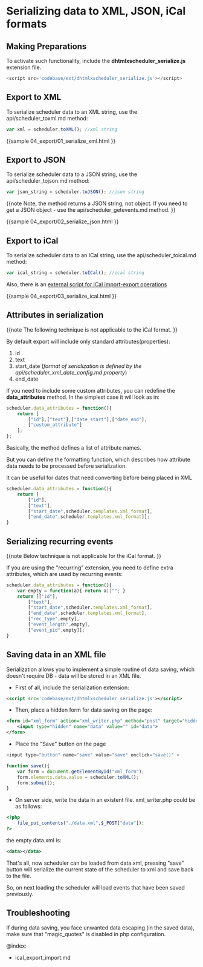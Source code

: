 
Serializing data to XML, JSON, iCal formats
========================================================

Making Preparations 
-------------------------------
To activate such functionality, include the **dhtmlxscheduler_serialize.js** extension file.

~~~js
<script src='codebase/ext/dhtmlxscheduler_serialize.js'></script>
~~~



Export to XML 
-------------------------------
To serialize scheduler data to an XML string, use the api/scheduler_toxml.md method:


~~~js
var xml = scheduler.toXML(); //xml string

~~~

{{sample
	04_export/01_serialize_xml.html
}}



Export to JSON 
--------------------------------
To serialize scheduler data to a JSON string, use the api/scheduler_tojson.md method: 


~~~js
var json_string = scheduler.toJSON(); //json string
~~~



{{note
Note, the method returns a JSON string, not object. If you need to get a JSON object - use the api/scheduler_getevents.md method.
}}

{{sample
	04_export/02_serialize_json.html
}}

Export to iCal 
---------------------------------
To serialize scheduler data to an ICal string, use the api/scheduler_toical.md method: 


~~~js
var ical_string = scheduler.toICal(); //ical string
~~~


Also, there is an [external script for iCal import-export operations](ical_export_import.md)

{{sample
	04_export/03_serialize_ical.html
}}

Attributes in serialization
---------------------------------

{{note
The following technique is not applicable to the iCal format. 
}}

By default export will include only standard attributes(properties):



1.  id
2.  text
3.  start_date (*format of serialization is defined by the api/scheduler_xml_date_config.md property*)
4.  end_date

  

If you need to include some custom attributes, you can redefine the **data_attributes** method. In the simplest case it will look as in:


~~~js
scheduler.data_attributes = function(){
	return [
		["id"],["text"],["date_start"],["date_end"],
		["custom_attribute"]
	];
};

~~~




Basically, the method defines a list of attribute names. 


But you can define the formatting function, which describes how attribute data needs to be processed before serialization.

It can be useful for dates that need converting before being placed in XML

~~~js
scheduler.data_attributes = function(){
	return [
		["id"],
		["text"],
		["start_date",scheduler.templates.xml_format],
		["end_date",scheduler.templates.xml_format]];
}
~~~

Serializing recurring events
-----------------------------------------------
{{note
Below technique is not applicable for the iCal format. 
}}

If you are using the "recurring" extension, you need to define extra attributes, which are used by recurring events:

~~~js
scheduler.data_attributes = function(){
    var empty = function(a){ return a||""; }
    return [["id"],
		["text"],
		["start_date",scheduler.templates.xml_format],
		["end_date",scheduler.templates.xml_format],
		["rec_type",empty],
		["event_length",empty],
		["event_pid",empty]];
}
~~~



Saving data in an XML file
----------------------------------------------------

Serialization allows you to implement a simple routine of data saving, which doesn't require DB - data will be stored in an XML file. 

- First of all, include the serialization extension:

~~~xml
<script src='codebase/ext/dhtmlxscheduler_serialize.js'></script>
~~~


- Then, place a hidden form for data saving on the page:


~~~xml
<form id="xml_form" action="xml_writer.php" method="post" target="hidden_frame" >
	<input type="hidden" name="data" value="" id="data">
</form>
~~~


- Place the "Save" button on the page


~~~js
<input type="button" name="save" value="save" onclick="save()" >

~~~



~~~js
function save(){
	var form = document.getElementById("xml_form");
	form.elements.data.value = scheduler.toXML();
	form.submit();
}

~~~


- On server side, write the data in an existent file. xml_writer.php could be as follows:


~~~php
<?php
	file_put_contents("./data.xml",$_POST["data"]);
?>

~~~




the empty data.xml is:


~~~xml
<data></data>
~~~




That's all, now scheduler can be loaded from data.xml, pressing "save" button will serialize the current state of the scheduler to xml and save back to the file. 

So, on next loading the scheduler will load events that have been saved previously. 



## Troubleshooting 
If during data saving, you face unwanted data escaping (in the saved data), make sure that "magic_quotes" is disabled in php configuration. 

@index:
- ical_export_import.md